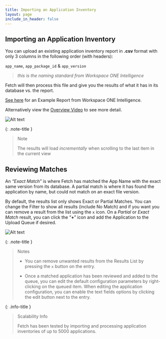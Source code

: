 ```yaml
---
title: Importing an Application Inventory
layout: page
include_in_header: false
---
```


## Importing an Application Inventory

You can upload an existing application inventory report in **.csv** format with only 3 columns in the following order (with headers):

`app_name`, `app_package_id` & `app_version` 
> *this is the naming standard from Workspace ONE Intelligence* 

Fetch will then process this file and give you the results of what it has in its database vs. the report.

[See here](../examples/example_intelligence_apps_report.csv) for an Example Report from Workspace ONE Intelligence. 

Alternatively view the [Overview Video](/) to see more detail.

![Alt text](/assets/images/image5.png?raw=true "Image")

{: .note-title }
> Note
>
> The results will load _incrementally_ when scrolling to the last item in the current view

## Reviewing Matches
An *“Exact Match”* is where Fetch has matched the App Name with the exact same version from its database. A partial match is where it has found the application by name, but could not match on an exact file version.

By default, the results list only shows Exact or Partial Matches. You can change the Filter to  show all results (include No Match) and if you want you can remove a result from the list using the `x` icon. On a *Partial* or *Exact Match* result, you can click the “**+**” icon and add the Application to the Upload Queue if desired.

![Alt text](/assets/images/image6.png?raw=true "Image")

{: .note-title }
> Notes
>
> - You can remove unwanted results from the Results List by pressing the `x` button on the entry. 
> 
> - Once a matched application has been reviewed and added to the queue, you can edit the default configuration parameters by right-clicking on the queued item. When editing the application configuration, you can enable the text fields options by clicking the edit button next to the entry.


{: .info-title }
> Scalability Info
> 
> Fetch has been tested by importing and processing application inventories of up to 5000 applications.

